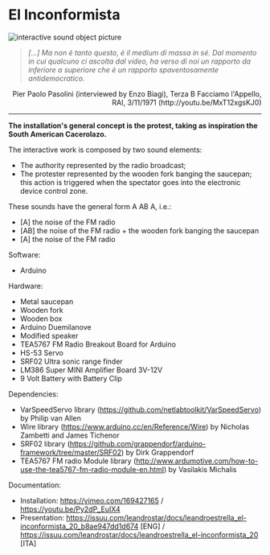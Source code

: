 # El Inconformista

![interactive sound object picture](https://github.com/leandrostar/el_inconformista/blob/master/inconformista.jpg)

>*[...] Ma non è tanto questo, è il medium di massa in sé. Dal momento in cui qualcuno ci ascolta dal video, ha verso di noi un rapporto da inferiore a superiore che è un rapporto spaventosamente antidemocratico.*

<p align="right">Pier Paolo Pasolini (interviewed by Enzo Biagi), Terza B Facciamo l'Appello, RAI, 3/11/1971 (http://youtu.be/MxT12xgsKJ0)</p>

***
**The installation's general concept is the protest, taking as inspiration the South American Cacerolazo.**

The interactive work is composed by two sound elements:
- The authority represented by the radio broadcast;
- The protester represented by the wooden fork banging the saucepan; this action is triggered when the spectator goes into the electronic device control zone.

These sounds have the general form A AB A, i.e.:
- [A]	the noise of the FM radio
- [AB]	the noise of the FM radio + the wooden fork banging the saucepan
- [A]	the noise of the FM radio

Software:
- Arduino

Hardware:
- Metal saucepan
- Wooden fork
- Wooden box
- Arduino Duemilanove
- Modified speaker
- TEA5767 FM Radio Breakout Board for Arduino
- HS-53 Servo
- SRF02 Ultra sonic range finder
- LM386 Super MINI Amplifier Board 3V-12V
- 9 Volt Battery with Battery Clip

Dependencies:
- VarSpeedServo library (https://github.com/netlabtoolkit/VarSpeedServo) by Philip van Allen
- Wire library (https://www.arduino.cc/en/Reference/Wire) by Nicholas Zambetti and James Tichenor
- SRF02 library (https://github.com/grappendorf/arduino-framework/tree/master/SRF02) by Dirk Grappendorf
- TEA5767 FM radio Module library (http://www.ardumotive.com/how-to-use-the-tea5767-fm-radio-module-en.html) by Vasilakis Michalis

Documentation:
- Installation: https://vimeo.com/169427165 / https://youtu.be/Py2dP_EuIX4
- Presentation: https://issuu.com/leandrostar/docs/leandroestrella_el-inconformista_20_b8ae947dd1d674 [ENG] / https://issuu.com/leandrostar/docs/leandroestrella_el-inconformista_20 [ITA]
